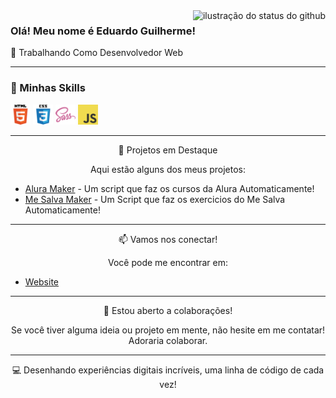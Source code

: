 <img align='right' src="https://github-readme-stats.vercel.app/api?username=egoficial&theme=dark&show_icons=true" alt="ilustração do status do github">

### Olá! Meu nome é Eduardo Guilherme!

<p>🔧 Trabalhando Como Desenvolvedor Web</p>

---

### 🚀 Minhas Skills

<code><img height="32" src="https://raw.githubusercontent.com/github/explore/80688e429a7d4ef2fca1e82350fe8e3517d3494d/topics/html/html.png" alt="HTML5"/></code>
<code><img height="32" src="https://raw.githubusercontent.com/github/explore/80688e429a7d4ef2fca1e82350fe8e3517d3494d/topics/css/css.png" alt="CSS"/></code>
<code><img height="32" src="https://raw.githubusercontent.com/github/explore/80688e429a7d4ef2fca1e82350fe8e3517d3494d/topics/sass/sass.png" alt="Sass"/></code>
<code><img height="32" src="https://raw.githubusercontent.com/github/explore/80688e429a7d4ef2fca1e82350fe8e3517d3494d/topics/javascript/javascript.png" alt="Javascript"/></code>

---

<p align="center">🌟 Projetos em Destaque</p>

<p align="center">Aqui estão alguns dos meus projetos:</p>

- [Alura Maker](https://github.com/egoficial/Alura-Maker) - Um script que faz os cursos da Alura Automaticamente!
- [Me Salva Maker](https://github.com/egoficial/Me-Salva-Maker) - Um Script que faz os exercicios do Me Salva Automaticamente!

---

<p align="center">📫 Vamos nos conectar!</p>

<p align="center">Você pode me encontrar em:</p>

- [Website](https://egoficial.github.io/portfolio)

---

<p align="center">🤝 Estou aberto a colaborações!</p>

<p align="center">Se você tiver alguma ideia ou projeto em mente, não hesite em me contatar! Adoraria colaborar.</p>

---

<p align="center">💻 Desenhando experiências digitais incríveis, uma linha de código de cada vez!</p>
